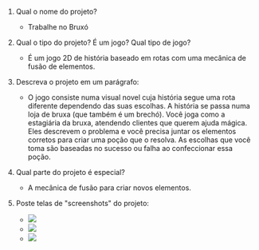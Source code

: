 1. Qual o nome do projeto?
    - Trabalhe no Bruxó

2. Qual o tipo do projeto? É um jogo? Qual tipo de jogo?
    - É um jogo 2D de história baseado em rotas com uma mecânica de fusão de elementos.

3. Descreva o projeto em um parágrafo:
    - O jogo consiste numa visual novel cuja história segue uma rota diferente dependendo das suas escolhas. A história se passa numa loja de bruxa (que também é um brechó). Você joga como a estagiária da bruxa, atendendo clientes que querem ajuda mágica. Eles descrevem o problema e você precisa juntar os elementos corretos para criar uma poção que o resolva. As escolhas que você toma são baseadas no sucesso ou falha ao confeccionar essa poção.

4. Qual parte do projeto é especial?
    - A mecânica de fusão para criar novos elementos.

5. Poste telas de "screenshots" do projeto:
    - ![](../img/menu.jpg)
    - ![](../img/loja.png)
    - ![](../img/mesa.png)